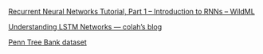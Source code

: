 [Recurrent Neural Networks Tutorial, Part 1 – Introduction to RNNs – WildML](http://www.wildml.com/2015/09/recurrent-neural-networks-tutorial-part-1-introduction-to-rnns/)

[Understanding LSTM Networks — colah’s blog](http://colah.github.io/posts/2015-08-Understanding-LSTMs/)

[Penn Tree Bank dataset](https://github.com/pytorch/examples/tree/master/word_language_model/data/penn)
